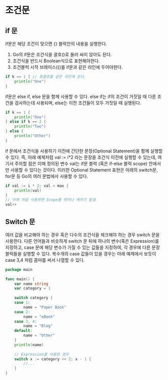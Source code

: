 # 조건문

## if 문
if문은 해당 조건이 맞으면 {} 블럭안의 내용을 실행한다. 

1. Go의 if문은 조건식을 괄호()로 둘러 싸지 않아도 된다.
2. 조건식을 반드시 Boolean식으로 표현해야한다.
3. 조건블럭 시작 브레이스({)를 if문과 같은 라인에 두어야한다.

```go
if k == 1 { // 중괄호를 같은 라인에 둔다.
	println("One")
}
```

if문은 else if, else 문을 함께 사용할 수 있다. else if는 if의 조건이 거짓일 때 다른 조건을 검사하는데 사용되며, else는 이전 조건들이 모두 거짓일 때 실행된다.


```go
if k == 1 {
	println("One")
} else if k == 2 {
	println("Two")
} else {
	println("Other")
}
```

if 문에서 조건식을 사용하기 이전에 간단한 문장(Optional Statement)을 함께 실행할 수 있다. 즉, 아래 예제처럼 val := i*2 라는 문장을 조건식 이전에 실행할 수 있는데, 여기서 주의할 점은 이때 정의된 변수 val는 if문 블럭 (혹은 if-else 블럭 scope) 안에서만 사용할 수 있다는 것이다. 이러한 Optional Statement 표현은 아래의 switch문, for문 등 Go의 여러 문법에서 사용할 수 있다.
```go
if val := i * 2; val < max {
    println(val)
}
// 아래 처럼 사용하면 Scope를 벗어나 에러가 발생
val++
```

## Switch 문

여러 값을 비교해야 하는 경우 혹은 다수의 조건식을 체크해야 하는 경우 switch 문을 사용한다. 다른 언어들과 비슷하게 switch 문 뒤에 하나의 변수(혹은 Expression)를 지정하고, case 문에 해당 변수가 가질 수 있는 값들을 지정하여, 각 경우에 다른 문장 블럭들을 실행할 수 있다. 복수개의 case 값들이 있을 경우는 아래 예제에서 보듯이 case 3,4 처럼 콤마를 써서 나열할 수 있다.
```go
package main
 
func main() {
    var name string
    var category = 1
 
    switch category {
    case 1:
        name = "Paper Book"
    case 2:
        name = "eBook"
    case 3, 4:
        name = "Blog"
    default:
        name = "Other"
    }
    println(name)
     
    // Expression을 사용한 경우
    switch x := category << 2; x - 1 {
        //...
    }   
}
```